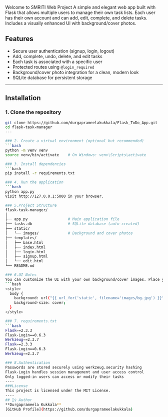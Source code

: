 Welcome to SMRITI Web Project
A simple and elegant web app built with Flask that allows multiple users to manage their own task lists. Each user has their own account and can add, edit, complete, and delete tasks. Includes a visually enhanced UI with background/cover photos.



##  Features

- Secure user authentication (signup, login, logout)
- Add, complete, undo, delete, and edit tasks
- Each task is associated with a specific user
- Protected routes using `@login_required`
- Background/cover photo integration for a clean, modern look
- SQLite database for persistent storage

---

##  Installation

### 1. Clone the repository
```bash
git clone https://github.com/durgaprameelakukkala/Flask_ToDo_App.git
cd flask-task-manager
---

### 2. Create a virtual environment (optional but recommended)
```bash
python -m venv venv
source venv/bin/activate    # On Windows: venv\Scripts\activate

### 3. Install dependencies
```bash
pip install -r requirements.txt

### 4. Run the application
```bash
python app.py
Visit http://127.0.0.1:5000 in your browser.

### 5.Project Structure
flask-task-manager/
│
├── app.py                  # Main application file
├── tasks.db                # SQLite database (auto-created)
├── static/
│   └── images/             # Background and cover photos
├── templates/
│   ├── base.html
│   ├── index.html
│   ├── login.html
│   ├── signup.html
│   └── edit.html
└── README.md

### 6.UI Notes
You can customize the UI with your own background/cover images. Place your images in the static/images/ directory and reference them in base.html, like so:
```bash
<style>
  body {
    background: url("{{ url_for('static', filename='images/bg.jpg') }}") no-repeat center center fixed;
    background-size: cover;
  }
</style>

### 7. requirements.txt
```bash
Flask==2.3.3
Flask-Login==0.6.3
Werkzeug==2.3.7
Flask==2.3.3
Flask-Login==0.6.3
Werkzeug==2.3.7

### 8.Authentication
Passwords are stored securely using werkzeug.security hashing
Flask-Login handles session management and user access control
Only logged-in users can access or modify their tasks
----
###License
This project is licensed under the MIT License.
----
## 🙋‍♀️ Author
**Durgaprameela Kukkala**  
[GitHub Profile](https://github.com/durgaprameelakukkala)

